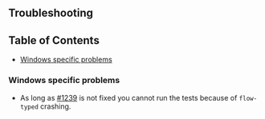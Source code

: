 ## Troubleshooting

## Table of Contents

- [Windows specific problems](#windows-specific-problems)


<a id="windows-specific-problems"></a>
### Windows specific problems

* As long as [#1239](https://github.com/flowtype/flow-typed/issues/1239) is not fixed you cannot run the tests because of `flow-typed` crashing.
